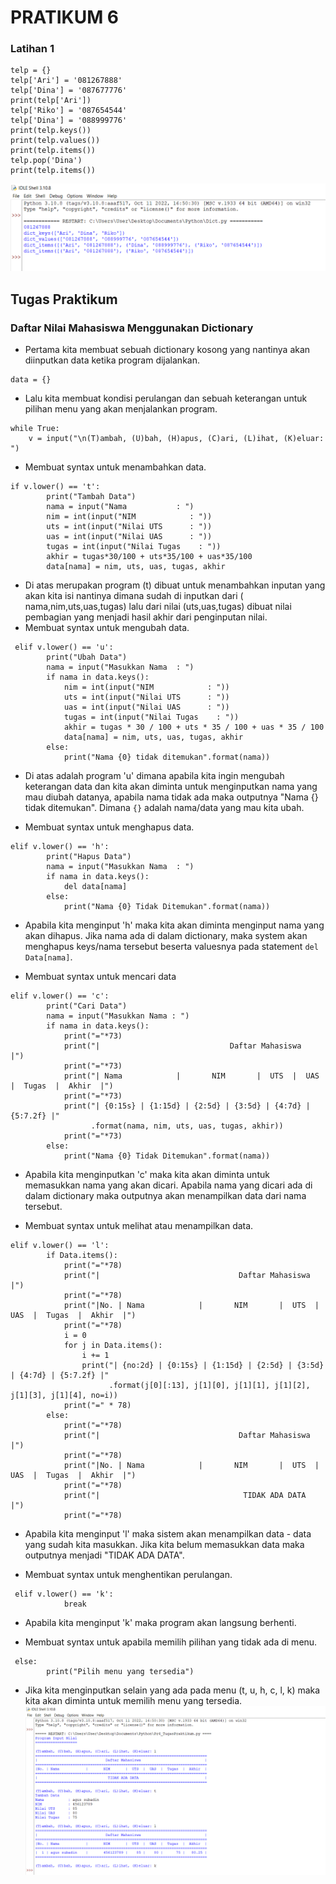 # PRATIKUM 6
### Latihan 1
```
telp = {}
telp['Ari'] = '081267888'
telp['Dina'] = '087677776'
print(telp['Ari'])
telp['Riko'] = '087654544'
telp['Dina'] = '088999776'
print(telp.keys())
print(telp.values())
print(telp.items())
telp.pop('Dina')
print(telp.items())
```
![gambar](gambar/gam1.png)
## Tugas Praktikum
### Daftar Nilai Mahasiswa Menggunakan **Dictionary**
- Pertama kita membuat sebuah dictionary kosong yang nantinya akan diinputkan data ketika program dijalankan.
```
data = {}
```
- Lalu kita membuat kondisi perulangan dan sebuah keterangan untuk pilihan menu yang akan menjalankan program.
```
while True:
    v = input("\n(T)ambah, (U)bah, (H)apus, (C)ari, (L)ihat, (K)eluar: ")
```
- Membuat syntax untuk menambahkan data.
```
if v.lower() == 't':
        print("Tambah Data")
        nama = input("Nama           : ")
        nim = int(input("NIM            : "))
        uts = int(input("Nilai UTS      : "))
        uas = int(input("Nilai UAS      : "))
        tugas = int(input("Nilai Tugas    : "))
        akhir = tugas*30/100 + uts*35/100 + uas*35/100
        data[nama] = nim, uts, uas, tugas, akhir
```
- Di atas merupakan program (t) dibuat untuk menambahkan inputan yang akan kita isi nantinya dimana sudah di inputkan dari ( nama,nim,uts,uas,tugas) lalu dari nilai (uts,uas,tugas) dibuat nilai pembagian yang menjadi hasil akhir dari penginputan nilai.
- Membuat syntax untuk mengubah data.
```
 elif v.lower() == 'u':
        print("Ubah Data")
        nama = input("Masukkan Nama  : ")
        if nama in data.keys():
            nim = int(input("NIM            : "))
            uts = int(input("Nilai UTS      : "))
            uas = int(input("Nilai UAS      : "))
            tugas = int(input("Nilai Tugas    : "))
            akhir = tugas * 30 / 100 + uts * 35 / 100 + uas * 35 / 100
            data[nama] = nim, uts, uas, tugas, akhir
        else:
            print("Nama {0} tidak ditemukan".format(nama))

```
- Di atas adalah program  'u' dimana apabila kita ingin mengubah keterangan data dan kita akan diminta untuk menginputkan nama yang mau diubah datanya, apabila nama tidak ada maka outputnya "Nama {} tidak ditemukan". Dimana ```{}``` adalah nama/data yang mau kita ubah.

- Membuat syntax untuk menghapus data.
```
elif v.lower() == 'h':
        print("Hapus Data")
        nama = input("Masukkan Nama  : ")
        if nama in data.keys():
            del data[nama]
        else:
            print("Nama {0} Tidak Ditemukan".format(nama))
```
- Apabila kita menginput 'h' maka kita akan diminta menginput nama yang akan dihapus. Jika nama ada di dalam dictionary, maka system akan menghapus keys/nama tersebut beserta valuesnya pada statement ```del Data[nama]```.

- Membuat syntax untuk mencari data
```
elif v.lower() == 'c':
        print("Cari Data")
        nama = input("Masukkan Nama : ")
        if nama in data.keys():
            print("="*73)
            print("|                             Daftar Mahasiswa                          |")
            print("="*73)
            print("| Nama            |       NIM       |  UTS  |  UAS  |  Tugas  |  Akhir  |")
            print("="*73)
            print("| {0:15s} | {1:15d} | {2:5d} | {3:5d} | {4:7d} | {5:7.2f} |"
                  .format(nama, nim, uts, uas, tugas, akhir))
            print("="*73)
        else:
            print("Nama {0} Tidak Ditemukan".format(nama))
```
- Apabila kita menginputkan 'c' maka kita akan diminta untuk memasukkan nama yang akan dicari. Apabila nama yang dicari ada di dalam dictionary maka outputnya akan menampilkan data dari nama tersebut.

- Membuat syntax untuk melihat atau menampilkan data.
```
elif v.lower() == 'l':
        if Data.items():
            print("="*78)
            print("|                               Daftar Mahasiswa                             |")
            print("="*78)
            print("|No. | Nama            |       NIM       |  UTS  |  UAS  |  Tugas  |  Akhir  |")
            print("="*78)
            i = 0
            for j in Data.items():
                i += 1
                print("| {no:2d} | {0:15s} | {1:15d} | {2:5d} | {3:5d} | {4:7d} | {5:7.2f} |"
                      .format(j[0][:13], j[1][0], j[1][1], j[1][2], j[1][3], j[1][4], no=i))
            print("=" * 78)
        else:
            print("="*78)
            print("|                               Daftar Mahasiswa                             |")
            print("="*78)
            print("|No. | Nama            |       NIM       |  UTS  |  UAS  |  Tugas  |  Akhir  |")
            print("="*78)
            print("|                                TIDAK ADA DATA                              |")
            print("="*78)
```
- Apabila kita menginput 'l' maka sistem akan menampilkan data - data yang sudah kita masukkan. Jika kita belum memasukkan data maka outputnya menjadi "TIDAK ADA DATA".

- Membuat syntax untuk menghentikan perulangan.
```
 elif v.lower() == 'k':
            break
```
- Apabila kita menginput 'k' maka program akan langsung berhenti.

- Membuat syntax untuk apabila memilih pilihan yang tidak ada di menu.
```
 else:
        print("Pilih menu yang tersedia")
```
- Jika kita menginputkan selain yang ada pada menu (t, u, h, c, l, k) maka kita akan diminta untuk memilih menu yang tersedia.
![Gambar1](gambar/gam2.png)
